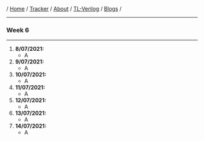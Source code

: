 / [Home](/index) / [Tracker](/gsoc-2021) / [About](pages/gsoc/about) / [TL-Verilog](pages/gsoc/TLV) / [Blogs](pages/blogs/gsoc-final-blog) /

---

### Week 6

---

1. **8/07/2021:** 
   * A
2. **9/07/2021:**
   * A
3. **10/07/2021:**
   * A
4. **11/07/2021:**
   * A
5. **12/07/2021:**
   * A
6. **13/07/2021:**
   * A
7. **14/07/2021:**
   * A
